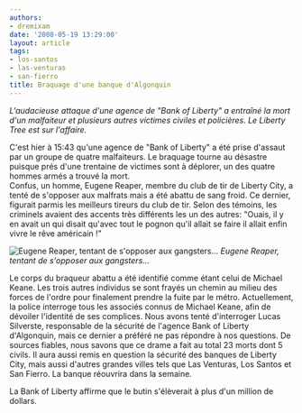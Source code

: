 ```yaml
---
authors:
- dremixam
date: '2008-05-19 13:29:00'
layout: article
tags:
- los-santos
- las-venturas
- san-fierro
title: Braquage d'une banque d'Algonquin
---
```



_L'audacieuse attaque d'une agence de "Bank of Liberty" a entraîné la mort d'un malfaiteur et plusieurs autres victimes civiles et policières. Le Liberty Tree est sur l'affaire._

C'est hier à 15:43 qu'une agence de "Bank of Liberty" a été prise d'assaut par un groupe de quatre malfaiteurs. Le braquage tourne au désastre puisque prés d'une trentaine de victimes sont à déplorer, un des quatre hommes armés a trouvé la mort.  
Confus, un homme, Eugene Reaper, membre du club de tir de Liberty City, a tenté de s'opposer aux malfrats mais a été abattu de sang froid. Ce dernier, figurait parmis les meilleurs tireurs du club de tir. Selon des témoins, les criminels avaient des accents très différents les un des autres: "Ouais, il y en avait un qui disait qu'avec tout le pognon qu'il allait se faire il allait enfin vivre le rêve américain !"

![Eugene Reaper, tentant de s'opposer aux gangsters...](/content/images/2005/01/BANQUECAM3.jpg)
_Eugene Reaper, tentant de s'opposer aux gangsters..._

Le corps du braqueur abattu a été identifié comme étant celui de Michael Keane. Les trois autres individus se sont frayés un chemin au milieu des forces de l'ordre pour finalement prendre la fuite par le métro. Actuellement, la police interroge tous les associés connus de Michael Keane, afin de dévoiler l'identité de ses complices. Nous avons tenté d'interroger Lucas Silverste, responsable de la sécurité de l'agence Bank of Liberty d'Algonquin, mais ce dernier a préféré ne pas répondre à nos questions. De sources fiables, nous savons que ce drame a fait au total 23 morts dont 5 civils. Il aura aussi remis en question la sécurité des banques de Liberty City, mais aussi d'autres grandes villes tels que Las Venturas, Los Santos et San Fierro. La banque réouvrira dans la semaine.

La Bank of Liberty affirme que le butin s'élèverait à plus d'un million de dollars.